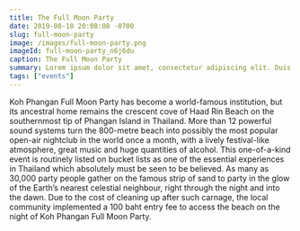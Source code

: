```yaml
---
title: The Full Moon Party
date: 2019-08-10 20:08:08 -0700
slug: full-moon-party
image: /images/full-moon-party.png
imageId: full-moon-party_n6j6du
caption: The Full Moon Party
summary: Lorem ipsum dolor sit amet, consectetur adipiscing elit. Duis ac sapien ultrices, lobortis risus vitae.
tags: ["events"]
---
```

Koh Phangan Full Moon Party has become a world-famous institution, but its ancestral home remains the crescent cove of Haad Rin Beach on the southernmost tip of Phangan Island in Thailand. More than 12 powerful sound systems turn the 800-metre beach into possibly the most popular open-air nightclub in the world once a month, with a lively festival-like atmosphere, great music and huge quantities of alcohol. This one-of-a-kind event is routinely listed on bucket lists as one of the essential experiences in Thailand which absolutely must be seen to be believed. As many as 30,000 party people gather on the famous strip of sand to party in the glow of the Earth’s nearest celestial neighbour, right through the night and into the dawn. Due to the cost of cleaning up after such carnage, the local community implemented a 100 baht entry fee to access the beach on the night of Koh Phangan Full Moon Party.


